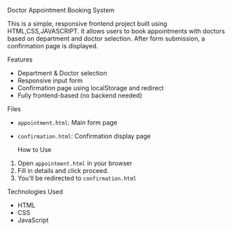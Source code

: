 Doctor Appointment Booking System 

This is a simple, responsive frontend project built using HTML,CSS,JAVASCRIPT. It allows users to book appointments with doctors based on department and doctor selection. After form submission, a confirmation page is displayed.

 Features
- Department & Doctor selection
- Responsive input form
- Confirmation page using localStorage and redirect
- Fully frontend-based (no backend needed)

 Files
- `appointment.html`: Main form page
- `confirmation.html`: Confirmation display page

  How to Use
1. Open `appointment.html` in your browser
2. Fill in details and click proceed.
3. You'll be redirected to `confirmation.html`

 Technologies Used
- HTML
- CSS
- JavaScript


